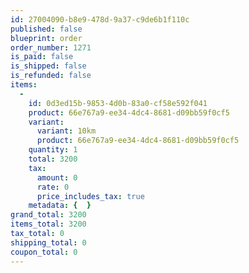 ```yaml
---
id: 27004090-b8e9-478d-9a37-c9de6b1f110c
published: false
blueprint: order
order_number: 1271
is_paid: false
is_shipped: false
is_refunded: false
items:
  -
    id: 0d3ed15b-9853-4d0b-83a0-cf58e592f041
    product: 66e767a9-ee34-4dc4-8681-d09bb59f0cf5
    variant:
      variant: 10km
      product: 66e767a9-ee34-4dc4-8681-d09bb59f0cf5
    quantity: 1
    total: 3200
    tax:
      amount: 0
      rate: 0
      price_includes_tax: true
    metadata: {  }
grand_total: 3200
items_total: 3200
tax_total: 0
shipping_total: 0
coupon_total: 0
---
```

